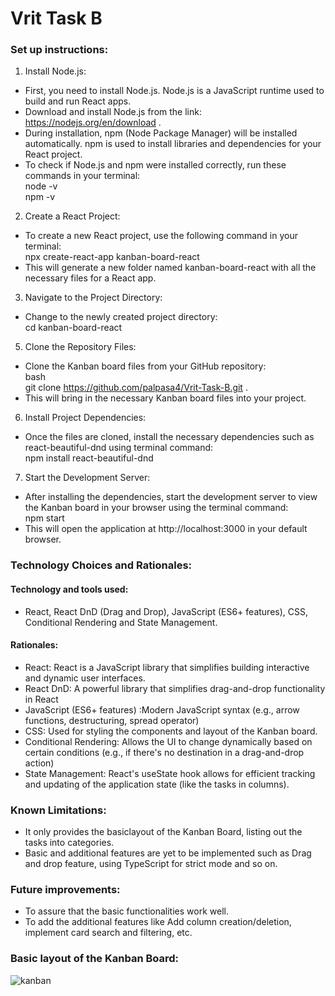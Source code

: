 # Vrit Task B

### Set up instructions:
1. Install Node.js:<br>
- First, you need to install Node.js. Node.js is a JavaScript runtime used to build and run React apps.
- Download and install Node.js from the link: https://nodejs.org/en/download .
- During installation, npm (Node Package Manager) will be installed automatically. npm is used to install libraries and dependencies for your React project.
- To check if Node.js and npm were installed correctly, run these commands in your terminal:<br>
node -v<br>
npm -v

2. Create a React Project:<br>
- To create a new React project, use the following command in your terminal:<br>
npx create-react-app kanban-board-react<br>
- This will generate a new folder named kanban-board-react with all the necessary files for a React app.

3. Navigate to the Project Directory:<br>
- Change to the newly created project directory:<br>
cd kanban-board-react

5. Clone the Repository Files:<br>
- Clone the Kanban board files from your GitHub repository:<br>
bash<br>
git clone https://github.com/palpasa4/Vrit-Task-B.git .<br>
- This will bring in the necessary Kanban board files into your project.

6. Install Project Dependencies:<br>
- Once the files are cloned, install the necessary dependencies such as react-beautiful-dnd using terminal command:<br>
npm install react-beautiful-dnd

7. Start the Development Server:<br>
- After installing the dependencies, start the development server to view the Kanban board in your browser using the terminal command:<br>
npm start<br>
- This will open the application at http://localhost:3000 in your default browser.

### Technology Choices and Rationales:
#### Technology and tools used:
- React, React DnD (Drag and Drop), JavaScript (ES6+ features), CSS, Conditional Rendering and State Management.

#### Rationales:
- React: React is a JavaScript library that simplifies building interactive and dynamic user interfaces.
- React DnD: A powerful library that simplifies drag-and-drop functionality in React
- JavaScript (ES6+ features) :Modern JavaScript syntax (e.g., arrow functions, destructuring, spread operator)
- CSS: Used for styling the components and layout of the Kanban board.
- Conditional Rendering: Allows the UI to change dynamically based on certain conditions (e.g., if there's no destination in a drag-and-drop action)
- State Management: React's useState hook allows for efficient tracking and updating of the application state (like the tasks in columns).

### Known Limitations:
- It only provides the basiclayout of the Kanban Board, listing out the tasks into categories.
- Basic and additional features are yet to be implemented such as Drag and drop feature, using TypeScript for strict mode and so on.
  
### Future improvements:
- To assure that the basic functionalities work well.
- To add the additional features like Add column creation/deletion, implement card search and filtering, etc.

### Basic layout of the Kanban Board:
![kanban](https://github.com/user-attachments/assets/2b1d4f55-6c4a-4c35-897e-b112c379d7fd)

